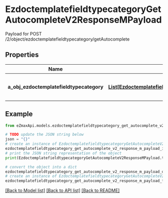 # EzdoctemplatefieldtypecategoryGetAutocompleteV2ResponseMPayload

Payload for POST /2/object/ezdoctemplatefieldtypecategory/getAutocomplete

## Properties

Name | Type | Description | Notes
------------ | ------------- | ------------- | -------------
**a_obj_ezdoctemplatefieldtypecategory** | [**List[EzdoctemplatefieldtypecategoryAutocompleteElementResponse]**](EzdoctemplatefieldtypecategoryAutocompleteElementResponse.md) | An array of Ezdoctemplatefieldtypecategory autocomplete element response. | 

## Example

```python
from eZmaxApi.models.ezdoctemplatefieldtypecategory_get_autocomplete_v2_response_m_payload import EzdoctemplatefieldtypecategoryGetAutocompleteV2ResponseMPayload

# TODO update the JSON string below
json = "{}"
# create an instance of EzdoctemplatefieldtypecategoryGetAutocompleteV2ResponseMPayload from a JSON string
ezdoctemplatefieldtypecategory_get_autocomplete_v2_response_m_payload_instance = EzdoctemplatefieldtypecategoryGetAutocompleteV2ResponseMPayload.from_json(json)
# print the JSON string representation of the object
print(EzdoctemplatefieldtypecategoryGetAutocompleteV2ResponseMPayload.to_json())

# convert the object into a dict
ezdoctemplatefieldtypecategory_get_autocomplete_v2_response_m_payload_dict = ezdoctemplatefieldtypecategory_get_autocomplete_v2_response_m_payload_instance.to_dict()
# create an instance of EzdoctemplatefieldtypecategoryGetAutocompleteV2ResponseMPayload from a dict
ezdoctemplatefieldtypecategory_get_autocomplete_v2_response_m_payload_from_dict = EzdoctemplatefieldtypecategoryGetAutocompleteV2ResponseMPayload.from_dict(ezdoctemplatefieldtypecategory_get_autocomplete_v2_response_m_payload_dict)
```
[[Back to Model list]](../README.md#documentation-for-models) [[Back to API list]](../README.md#documentation-for-api-endpoints) [[Back to README]](../README.md)


